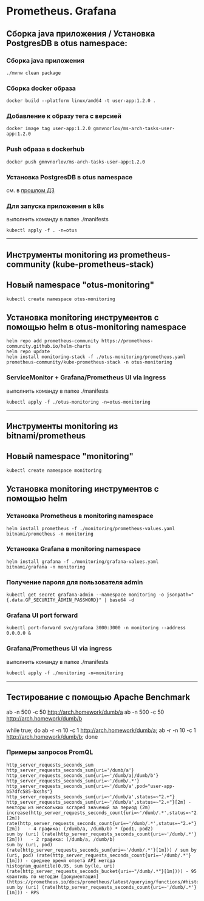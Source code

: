 # Prometheus. Grafana

## Сборка java приложения / Установка PostgresDB в otus namespace:
### Сборка java приложения
```
./mvnw clean package
```

### Сборка docker образа
```
docker build --platform linux/amd64 -t user-app:1.2.0 .
```

### Добавление к образу тега с версией
```
docker image tag user-app:1.2.0 gmnvnorlov/ms-arch-tasks-user-app:1.2.0
```

###  Push образа в dockerhub
```
docker push gmnvnorlov/ms-arch-tasks-user-app:1.2.0
```

### Установка PostgresDB в otus namespace
см. в [прошлом ДЗ](../04_helm/README.md)

### Для запуска приложения в k8s
выполнить команду в папке ./manifests
```
kubectl apply -f . -n=otus
```
---
## Инструменты monitoring из prometheus-community (kube-prometheus-stack)
## Новый namespace "otus-monitoring"
```
kubectl create namespace otus-monitoring
```
## Установка monitoring инструментов с помощью helm в otus-monitoring namespace
```
helm repo add prometheus-community https://prometheus-community.github.io/helm-charts
helm repo update
helm install monitoring-stack -f ./otus-monitoring/prometheus.yaml prometheus-community/kube-prometheus-stack -n otus-monitoring
```
### ServiceMonitor + Grafana/Prometheus UI via ingress
выполнить команду в папке ./manifests
```
kubectl apply -f ./otus-monitoring -n=otus-monitoring
```

---
## Инструменты monitoring из bitnami/prometheus
## Новый namespace "monitoring"
```
kubectl create namespace monitoring
```

## Установка monitoring инструментов с помощью helm

### Установка Prometheus в monitoring namespace
```
helm install prometheus -f ./monitoring/prometheus-values.yaml bitnami/prometheus -n monitoring
```

### Установка Grafana в monitoring namespace
```
helm install grafana -f ./monitoring/grafana-values.yaml bitnami/grafana -n monitoring
```

### Получение пароля для пользователя admin
```
kubectl get secret grafana-admin --namespace monitoring -o jsonpath="{.data.GF_SECURITY_ADMIN_PASSWORD}" | base64 -d
```

### Grafana UI port forward
```
kubectl port-forward svc/grafana 3000:3000 -n monitoring --address 0.0.0.0 &
```

### Grafana/Prometheus UI via ingress
выполнить команду в папке ./manifests
```
kubectl apply -f ./monitoring -n=monitoring
```
---
## Тестирование с помощью Apache Benchmark
ab -n 500 -c 50 http://arch.homework/dumb/a
ab -n 500 -c 50 http://arch.homework/dumb/b

while true; do ab -r -n 10 -c 1 http://arch.homework/dumb/a; ab -r -n 10 -c 1 http://arch.homework/dumb/b; done

### Примеры запросов PromQL
```
http_server_requests_seconds_sum
http_server_requests_seconds_sum{uri='/dumb/a'}
http_server_requests_seconds_sum{uri=~'/dumb/a|/dumb/b'}
http_server_requests_seconds_sum{uri=~'/dumb/.*'}
http_server_requests_seconds_sum{uri=~'/dumb/a',pod="user-app-b57dfc585-bxshs"}
http_server_requests_seconds_sum{uri=~'/dumb/a',status=~"2.+"}
http_server_requests_seconds_sum{uri=~'/dumb/a',status=~"2.+"}[2m] - векторы из нескольких scraped значений за период (2m)
increase(http_server_requests_seconds_count{uri=~'/dumb/.*',status=~"2.+"}[2m])
rate(http_server_requests_seconds_count{uri=~'/dumb/.*',status=~"2.+"}[2m])   - 4 графика: (/dumb/a, /dumb/b) * (pod1, pod2)
sum by (uri) (rate(http_server_requests_seconds_count{uri=~'/dumb/.*'}[2m]))   - 2 графика: (/dumb/a, /dumb/b)
sum by (uri, pod) (rate(http_server_requests_seconds_sum{uri=~'/dumb/.*'}[1m])) / sum by (uri, pod) (rate(http_server_requests_seconds_count{uri=~'/dumb/.*'}[1m])) - среднее время ответа API метода
histogram_quantile(0.95, sum by(le, uri) (rate(http_server_requests_seconds_bucket{uri=~"/dumb/.*"}[1m]))) - 95 квантиль по методам [документация](https://prometheus.io/docs/prometheus/latest/querying/functions/#histogram_quantile)
sum by (uri) (rate(http_server_requests_seconds_count{uri=~'/dumb/.*'}[1m])) - RPS
```